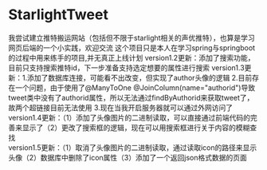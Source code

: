 # StarlightTweet
我尝试建立推特搬运网站（包括但不限于starlight相关的声优推特），也算是学习网页后端的一个小实践，欢迎交流
这个项目只是本人在学习spring与springboot的过程中用来练手的项目,并无真正上线计划
version1.2更新：添加了搜索功能，目前只支持搜索推特id，下一步准备支持选定想要的属性进行搜索
version1.3更新：1.添加了数据库连接，可能看不出改变，但实现了author头像的逻辑
2.目前存在一个问题，由于使用了@ManyToOne @JoinColumn(name="authorid")导致tweet类中没有了authorid属性，所以无法通过findByAuthorid来获取tweet了，故两个超链接目前无法使用
3.现在当我开启服务器就可以通过外网访问了  
version1.4更新：（1）添加了头像图片的二进制读取，可以直接通过前端代码的完善来显示了（2）更改了搜索框的逻辑，现在可以用搜索框进行关于内容的模糊查找  
version1.5更新：（1）取消了头像图片的二进制读取，通过读取icon的路径来显示头像（2）数据库中删除了icon属性（3）添加了一个返回json格式数据的页面  

